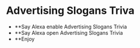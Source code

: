 # Advertising Slogans Triva	

* **Say Alexa enable Advertising Slogans Trivia
* **Say Alexa open Advertising Slogans Trivia
* **Enjoy